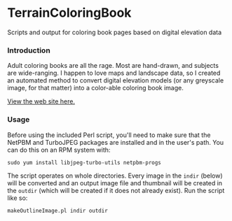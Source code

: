 # TerrainColoringBook
Scripts and output for coloring book pages based on digital elevation data

### Introduction
Adult coloring books are all the rage. Most are hand-drawn, and subjects are wide-ranging.
I happen to love maps and landscape data, so I created an automated method to convert
digital elevation models (or any greyscale image, for that matter) into a color-able 
coloring book image.

[View the web site here.](https://markstock.github.io/TerrainColoringBook/)

### Usage
Before using the included Perl script, you'll need to make sure that the NetPBM and 
TurboJPEG packages are installed and in the user's path. You can do this on an RPM system
with:

    sudo yum install libjpeg-turbo-utils netpbm-progs

The script operates on whole directories. Every image in the `indir` (below) will be converted
and an output image file and thumbnail will be created in the `outdir` (which will be created
if it does not already exist). Run the script like so:

    makeOutlineImage.pl indir outdir

